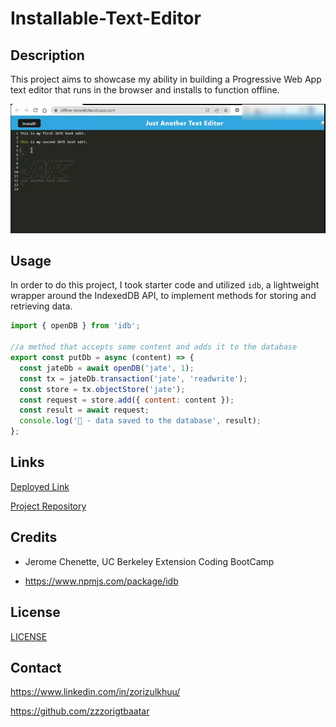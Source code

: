 # Installable-Text-Editor

## Description 

This project aims to showcase my ability in building a Progressive Web App text editor that runs in the browser and installs to function offline.

![](./assets/images/demo-challenge-19.gif)


## Usage

In order to do this project, I took starter code and utilized `idb`, a lightweight wrapper around the IndexedDB API, to implement methods for storing and retrieving data.

```Javascript
import { openDB } from 'idb';

//a method that accepts some content and adds it to the database
export const putDb = async (content) => {
  const jateDb = await openDB('jate', 1);
  const tx = jateDb.transaction('jate', 'readwrite');
  const store = tx.objectStore('jate');
  const request = store.add({ content: content });
  const result = await request;
  console.log('🚀 - data saved to the database', result);
};
```

## Links

[Deployed Link](https://offline-textedit.herokuapp.com/)

[Project Repository](https://github.com/zzzorigtbaatar/Installable-Text-Editor)

## Credits

* Jerome Chenette, UC Berkeley Extension Coding BootCamp

* https://www.npmjs.com/package/idb


## License

[LICENSE](/LICENSE)

## Contact

https://www.linkedin.com/in/zorizulkhuu/

https://github.com/zzzorigtbaatar